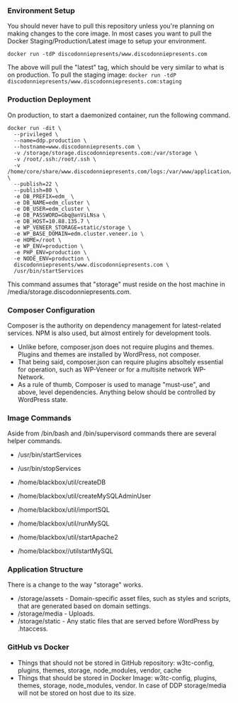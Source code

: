 ### Environment Setup
You should never have to pull this repository unless you're planning on making changes to the core image.
In most cases you want to pull the Docker Staging/Production/Latest image to setup your environment.

`docker run -tdP discodonniepresents/www.discodonniepresents.com`

The above will pull the "latest" tag, which should be very similar to what is on production. To pull the staging image:
`docker run -tdP discodonniepresents/www.discodonniepresents.com:staging`

### Production Deployment
On production, to start a daemonized container, run the following command.

```
docker run -dit \
  --privileged \
  --name=ddp.production \
  --hostname=www.discodonniepresents.com \
  -v /storage/storage.discodonniepresents.com:/var/storage \
  -v /root/.ssh:/root/.ssh \
  -v /home/core/share/www.discodonniepresents.com/logs:/var/www/application/logs \
  --publish=22 \
  --publish=80 \
  -e DB_PREFIX=edm_ \
  -e DB_NAME=edm_cluster \
  -e DB_USER=edm_cluster \
  -e DB_PASSWORD=Gbq@anViLNsa \
  -e DB_HOST=10.88.135.7 \
  -e WP_VENEER_STORAGE=static/storage \
  -e WP_BASE_DOMAIN=edm.cluster.veneer.io \
  -e HOME=/root \
  -e WP_ENV=production \
  -e PHP_ENV=production \
  -e NODE_ENV=production \
  discodonniepresents/www.discodonniepresents.com \
  /usr/bin/startServices
```

This command assumes that "storage" must reside on the host machine in /media/storage.discodonniepresents.com.

### Composer Configuration
Composer is the authority on dependency management for latest-related services. NPM is also used, but almost entirely for development tools.

* Unlike before, composer.json does not require plugins and themes. Plugins and themes are installed by WordPress, not composer.
* That being said, composer.json can require plugins absoltely essential for operation, such as WP-Veneer or for a multisite network WP-Network.
* As a rule of thumb, Composer is used to manage "must-use", and above, level dependencies. Anything below should be controlled by WordPress state.

### Image Commands
Aside from /bin/bash and /bin/supervisord commands there are several helper commands.

* /usr/bin/startServices
* /usr/bin/stopServices

* /home/blackbox/util/createDB
* /home/blackbox/util/createMySQLAdminUser
* /home/blackbox/util/importSQL
* /home/blackbox/util/runMySQL
* /home/blackbox/util/startApache2
* /home/blackbox//utilstartMySQL

### Application Structure
There is a change to the way "storage" works.

* /storage/assets - Domain-specific asset files, such as styles and scripts, that are generated based on domain settings.
* /storage/media  - Uploads.
* /storage/static - Any static files that are served before WordPress by .htaccess.

### GitHub vs Docker

* Things that should not be stored in GitHub repository: w3tc-config, plugins, themes, storage, node_modules, vendor, cache
* Things that should be stored in Docker Image: w3tc-config, plugins, themes, storage, node_modules, vendor. In case of DDP storage/media will not be stored on host due to its size.
